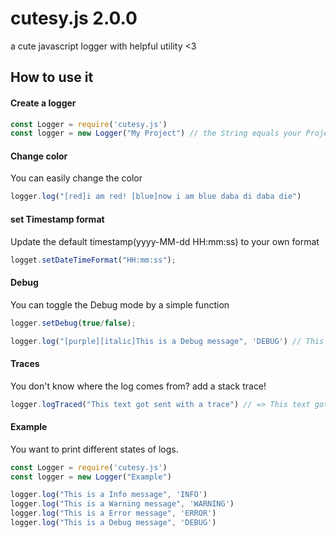 # cutesy.js 2.0.0
a cute javascript logger with helpful utility <3

## How to use it

#### Create a logger

```js
const Logger = require('cutesy.js')
const logger = new Logger("My Project") // the String equals your Project name etc.
```

#### Change color

You can easily change the color 

```js
logger.log("[red]i am red! [blue]now i am blue daba di daba die")
```

#### set Timestamp format

Update the default timestamp(yyyy-MM-dd HH:mm:ss) to your own format 

```js
logget.setDateTimeFormat("HH:mm:ss");
```

#### Debug

You can toggle the Debug mode by a simple function

```js
logger.setDebug(true/false);

logger.log("[purple][italic]This is a Debug message", 'DEBUG') // This will only print if debug mode is acitve
```

#### Traces

You don't know where the log comes from? add a stack trace!

```js
logger.logTraced("This text got sent with a trace") // => This text got sent with a trace |-> /home/cutesy/project/index.js:10:12
```


#### Example
You want to print different states of logs.

```js
const Logger = require('cutesy.js')
const logger = new Logger("Example")

logger.log("This is a Info message", 'INFO')
logger.log("This is a Warning message", 'WARNING')
logger.log("This is a Error message", 'ERROR')
logger.log("This is a Debug message", 'DEBUG')
```
